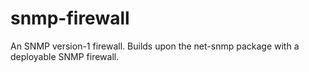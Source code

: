 snmp-firewall
=============

An SNMP version-1 firewall. Builds upon the net-snmp package with a deployable SNMP firewall.
